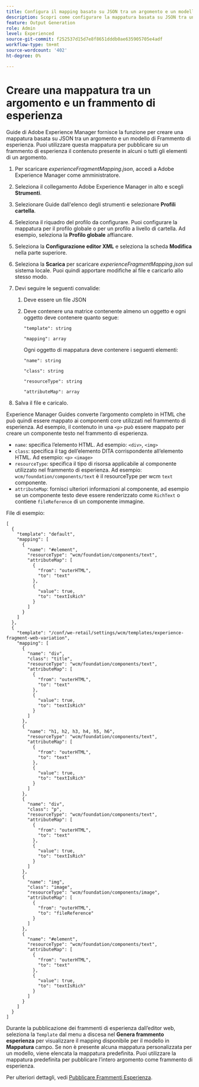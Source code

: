 ```yaml
---
title: Configura il mapping basato su JSON tra un argomento e un modello di Frammento di esperienza.
description: Scopri come configurare la mappatura basata su JSON tra un argomento e un modello di Frammento di esperienza.
feature: Output Generation
role: Admin
level: Experienced
source-git-commit: f252537d15d7e8f8651dddb0ae635905705e4adf
workflow-type: tm+mt
source-wordcount: '402'
ht-degree: 0%

---
```


# Creare una mappatura tra un argomento e un frammento di esperienza

Guide di Adobe Experience Manager fornisce la funzione per creare una mappatura basata su JSON tra un argomento e un modello di Frammento di esperienza. Puoi utilizzare questa mappatura per pubblicare su un frammento di esperienza il contenuto presente in alcuni o tutti gli elementi di un argomento.

1. Per scaricare *experienceFragmentMapping.json*, accedi a Adobe Experience Manager come amministratore.
1. Seleziona il collegamento Adobe Experience Manager in alto e scegli **Strumenti**.
1. Selezionare Guide dall&#39;elenco degli strumenti e selezionare **Profili cartella**.
1. Seleziona il riquadro del profilo da configurare. Puoi configurare la mappatura per il profilo globale o per un profilo a livello di cartella. Ad esempio, seleziona la **Profilo globale** affiancare.
1. Seleziona la **Configurazione editor XML** e seleziona la scheda **Modifica** nella parte superiore.
1. Seleziona la **Scarica** per scaricare *experienceFragmentMapping.json*  sul sistema locale. Puoi quindi apportare modifiche al file e caricarlo allo stesso modo.

1. Devi seguire le seguenti convalide:

   1. Deve essere un file JSON
   2. Deve contenere una matrice contenente almeno un oggetto e ogni oggetto deve contenere quanto segue:


      `"template": string `

      `"mapping": array`

      Ogni oggetto di mappatura deve contenere i seguenti elementi:

      `"name": string`

      `"class": string`

      `"resourceType": string`

      `"attributeMap": array`


1. Salva il file e caricalo.

Experience Manager Guides converte l’argomento completo in HTML che può quindi essere mappato ai componenti core utilizzati nel frammento di esperienza. Ad esempio, il contenuto in una `<p>` può essere mappato per creare un componente testo nel frammento di esperienza.
* `name`: specifica l’elemento HTML. Ad esempio: `<div>`, `<img>`
* `class`: specifica il tag dell’elemento DITA corrispondente all’elemento HTML. Ad esempio: `<p>` `<image>`
* `resourceType`: specifica il tipo di risorsa applicabile al componente utilizzato nel frammento di esperienza. Ad esempio: `wcm/foundation/components/text` è il resourceType per wcm `text` componente.
* `attributeMap`: fornisci ulteriori informazioni al componente, ad esempio se un componente testo deve essere renderizzato come `RichText` o contiene `fileReference` di un componente immagine.




File di esempio:

```
[
  {
    "template": "default",
    "mapping": [
      {
        "name": "#element",
        "resourceType": "wcm/foundation/components/text",
        "attributeMap": [
          {
            "from": "outerHTML",
            "to": "text"
          },
          {
            "value": true,
            "to": "textIsRich"
          }
        ]
      }
    ]
  },
  {
    "template": "/conf/we-retail/settings/wcm/templates/experience-fragment-web-variation",
    "mapping": [
      {
        "name": "div",
        "class": "title",
        "resourceType": "wcm/foundation/components/text",
        "attributeMap": [
          {
            "from": "outerHTML",
            "to": "text"
          },
          {
            "value": true,
            "to": "textIsRich"
          }
        ]
      },
      {
        "name": "h1, h2, h3, h4, h5, h6",
        "resourceType": "wcm/foundation/components/text",
        "attributeMap": [
          {
            "from": "outerHTML",
            "to": "text"
          },
          {
            "value": true,
            "to": "textIsRich"
          }
        ]
      },
      {
        "name": "div",
        "class": "p",
        "resourceType": "wcm/foundation/components/text",
        "attributeMap": [
          {
            "from": "outerHTML",
            "to": "text"
          },
          {
            "value": true,
            "to": "textIsRich"
          }
        ]
      },
      {
        "name": "img",
        "class": "image",
        "resourceType": "wcm/foundation/components/image",
        "attributeMap": [
          {
            "from": "outerHTML",
            "to": "fileReference"
          }
        ]
      },
      {
        "name": "#element",
        "resourceType": "wcm/foundation/components/text",
        "attributeMap": [
          {
            "from": "outerHTML",
            "to": "text"
          },
          {
            "value": true,
            "to": "textIsRich"
          }
        ]
      }
    ]
  }
]
```



Durante la pubblicazione dei frammenti di esperienza dall’editor web, seleziona la `Template` dal menu a discesa nel **Genera frammento esperienza** per visualizzare il mapping disponibile per il modello in **Mappatura** campo. Se non è presente alcuna mappatura personalizzata per un modello, viene elencata la mappatura predefinita. Puoi utilizzare la mappatura predefinita per pubblicare l’intero argomento come frammento di esperienza.

Per ulteriori dettagli, vedi [Pubblicare Frammenti Esperienza](../user-guide/publish-experience-fragment.md).

